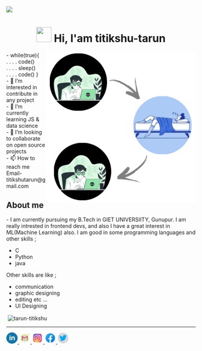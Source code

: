 <img align="center" src="https://github.com/tarun-titikshu/img/blob/main/git-banner.png" >

<span><h1 align="center"><span><img height="40px" width="40px" src="https://media4.giphy.com/media/3ohhwMDyS6rv3sB8yI/giphy.gif?cid=6c09b952th10lccy4vdjte0l768y1pvts3ndqc8posvd4x9h&rid=giphy.gif&ct=s"></span> Hi, I'am titikshu-tarun</h1></span>

<span>
  <img height="400px" width="400px" align="right" src="https://github.com/tarun-titikshu/img/blob/main/side-git.png"> 
- while(true){ <br>
  . . . . code() <br>
  . . . . sleep() <br>
  . . . . code() }<br>
- 👀 I’m interested in contribute in any project <br>
- 🌱 I’m currently learning JS & data science <br>
- 💞️ I’m looking to collaborate on open source projects <br>
- 📫 How to reach me Email- titikshutarun@gmail.com <br>
<h2>About me</h2>
- I am currently pursuing my B.Tech in GIET UNIVERSIITY, Gunupur.
  I am really intrested in frontend devs, and also I have a great
  interest in ML(Machine Learning) also.
  I am good in some programming languages and other skills ; <br>
  
- C
- Python <br>
- java <br>
  
Other skills are like ; <br>
  
- communication <br>
- graphic designing <br>
- editing etc ... <br>
- UI Designing <br>
  
</span>

<p>&nbsp;<img align="center" src="https://github-readme-stats.vercel.app/api?username=tarun-titikshu&show_icons=true&locale=en" alt="tarun-titikshu" /></p>

<hr>
<span><a href="https://www.linkedin.com/in/titikshu-tarun-behera-48555b213/"><img height="30px" width="30px"src="https://github.com/tarun-titikshu/img/blob/main/179330.png"></span>
<span><a href="mailto:titikshutarun@gmail.com"><img height="30px" width="30px"src="https://github.com/tarun-titikshu/img/blob/main/icons8-gmail-logo-500.png"></span>
<span><a href="https://www.instagram.com/tarun_titikshu/"><img height="30px" width="30px"src="https://github.com/tarun-titikshu/img/blob/main/icons8-instagram-240.png"></span>
<span><a href="https://www.facebook.com/tarunsincostan.ssd/"><img height="30px" width="30px"src="https://github.com/tarun-titikshu/img/blob/main/icons8-facebook-240.png"></span>
  <span><a href="https://twitter.com/Tarun_titikshu"><img height="30px" width="30px"src="https://github.com/tarun-titikshu/img/blob/main/icons8-twitter-480.png"></span>

<!---
- 👋 Hi, I’m @tarun-titikshu

-    Alternate Email- tarundzy@gmail.com   
-    Contact.number- 8260709227

tarun-titikshu/tarun-titikshu is a ✨ special ✨ repository because its `README.md` (this file) appears on your GitHub profile.
You can click the Preview link to take a look at your changes.
--->
